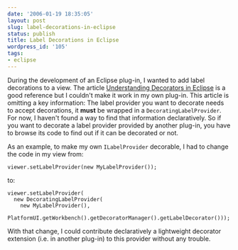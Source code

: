```yaml
---
date: '2006-01-19 18:35:05'
layout: post
slug: label-decorations-in-eclipse
status: publish
title: Label Decorations in Eclipse
wordpress_id: '105'
tags:
- eclipse
---
```


During the development of an Eclipse plug-in, I wanted to add label decorations to a view.
The article [Understanding Decorators in Eclipse](http://eclipse.org/articles/Article-Decorators/decorators.html) is a good reference but I couldn't make it work in my own plug-in. This article is omitting a key information: The label provider you want to decorate needs to accept decorations, it **must** be wrapped in a `DecoratingLabelProvider`.
For now, I haven't found a way to find that information declaratively. So if you want to decorate a label provider provided by another plug-in, you have to browse its code to find out if it can be decorated or not. 

As an example, to make my own `ILabelProvider` decorable, I had to change the code in my view from:

    viewer.setLabelProvider(new MyLabelProvider());

to:

    viewer.setLabelProvider(
      new DecoratingLabelProvider(
        new MyLabelProvider(),   
        PlatformUI.getWorkbench().getDecoratorManager().getLabelDecorator()));
	
With that change,  I could contribute declaratively a lightweight decorator extension (i.e. in another plug-in) to this provider without any trouble.

